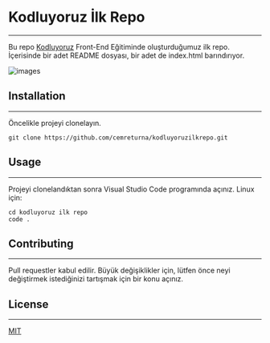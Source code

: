 # Kodluyoruz İlk Repo
---
Bu repo [Kodluyoruz](https://kodluyoruz.org/) Front-End Eğitiminde oluşturduğumuz ilk repo. İçerisinde bir adet README dosyası, bir adet de index.html barındırıyor.

![images](https://imgyukle.com/f/2022/09/23/n1Mnet.png)


## Installation
---
Öncelikle projeyi clonelayın.
```
git clone https://github.com/cemreturna/kodluyoruzilkrepo.git
```
## Usage
---
Projeyi clonelandıktan sonra Visual Studio Code programında açınız.
Linux için:
```
cd kodluyoruz ilk repo
code .
```
## Contributing
---
Pull requestler kabul edilir. Büyük değişiklikler için, lütfen önce neyi değiştirmek istediğinizi tartışmak için bir konu açınız.
## License
---
[MIT](https://choosealicense.com/licenses/mit/)
